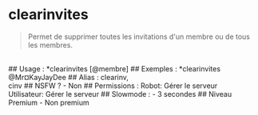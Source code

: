# clearinvites

> Permet de supprimer toutes les invitations d'un membre ou de tous les membres.

<br>
## Usage :
*clearinvites [@membre]
## Exemples :
*clearinvites @Mr¤KayJayDee
## Alias :
clearinv,
<br>cinv
## NSFW ?
- Non
## Permissions :
Robot: Gérer le serveur
<br>
Utilisateur: Gérer le serveur
## Slowmode :
- 3 secondes
## Niveau Premium
- Non premium